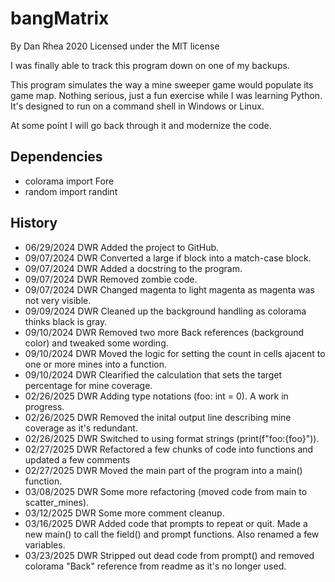 # bangMatrix

By Dan Rhea 2020 Licensed under the MIT license

I was finally able to track this program down on one of my backups.

This program simulates the way a mine sweeper game would populate
its game map. Nothing serious, just a fun exercise while I was
learning Python. It's designed to run on a command shell in
Windows or Linux.

At some point I will go back through it and modernize the code.

## Dependencies

- colorama import Fore
- random import randint

## History

- 06/29/2024 DWR Added the project to GitHub.
- 09/07/2024 DWR Converted a large if block into a match-case block.
- 09/07/2024 DWR Added a docstring to the program.
- 09/07/2024 DWR Removed zombie code.
- 09/07/2024 DWR Changed magenta to light magenta as magenta was not very visible.
- 09/09/2024 DWR Cleaned up the background handling as colorama thinks black is gray.
- 09/10/2024 DWR Removed two more Back references (background color) and tweaked some wording.
- 09/10/2024 DWR Moved the logic for setting the count in cells ajacent to one or more mines into a function.
- 09/10/2024 DWR Clearified the calculation that sets the target percentage for mine coverage.
- 02/26/2025 DWR Adding type notations (foo: int = 0). A work in progress.
- 02/26/2025 DWR Removed the inital output line describing mine coverage as it's redundant.
- 02/26/2025 DWR Switched to using format strings (print(f"foo:{foo}")).
- 02/27/2025 DWR Refactored a few chunks of code into functions and updated a few comments
- 02/27/2025 DWR Moved the main part of the program into a main() function.
- 03/08/2025 DWR Some more refactoring (moved code from main to scatter_mines).
- 03/12/2025 DWR Some more comment cleanup.
- 03/16/2025 DWR Added code that prompts to repeat or quit. Made a new main() to call the field() and prompt functions. Also renamed a few variables.
- 03/23/2025 DWR Stripped out dead code from prompt() and removed colorama "Back" reference from readme as it's no longer used.
